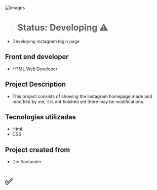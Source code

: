 ![images](https://user-images.githubusercontent.com/106880265/179860330-9b0f27b4-ba9d-49a5-a564-ad3bd49dd2e2.png)


> # Status: Developing ⚠️

* Developing instagram login page


## Front end developer

* HTML Web Developer

## Project Description
* This project consists of showing the instagram homepage made and modified by me, it is not finished yet there may be modifications.

## Tecnologias utilizadas
* Html
* CSS


## Project created from
* Dio Santander
# ✅
